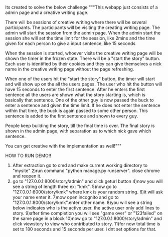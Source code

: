 Its created to solve the below challenge
"""This webapp just consists of a admin page and a creative writing page.

There will be sessions of creative writing where there will be several participants. The participants will be visiting the creating writing page.
The admin will start the session from the admin page. When the admin start the session she will set the time limit for the session, like 2mins and the time given for each person to give a input sentence, like 15 seconds

When the session is started, whoever visits the creative writing page will be shown the timer in the frozen state. There will be a "start the story" button.
Each user is identified by their cookies and they can give themselves a nick name in the creative writing page without the page refreshing.

When one of the users hit the "start the story" button, the timer will start and will show up on the all the users pages. The user who hit the button will have 15 seconds to enter the first sentence.
After he enters the first sentence all the users are shown what the story starting is, which is basically that sentence. One of the other guy is now passed the buck to enter a sentence and given the time limit.
If he does not enter the sentence within that time, the buck is again passed to some other person. This sentence is added to the first sentence and shown to every guy.

People keep building the story, till the final time is over. The final story is shown in the admin page, with separation as to which nick gave which sentence.

You can get creative with the implementation as well!"""

HOW TO RUN DEMO!!

1) After extraction go to cmd and make current working directory to "mysite"
2)run command "python manage.py runserver". close chrome and reopen it.
3) go  to "127.0.0.1:8000/story/admin" and click geturl button
4)now you will see a string of length three ex: "kmk".
5)now go to "127.0.0.1:8000/story/kmk" where kmk is your random string.
6)it will ask your name enter it.
7)now open incognito and go to  "127.0.0.1:8000/story/kmk".enter other name.
8)you will see a string below indicates who is the active user. the active user only add lines to story.
9)after time completion you will see "game over" or "123failed"  on the same page in a block
10)now go to  "127.0.0.1:8000/story/admin" and click viewstory to view who contributed to story.
11)for now total time is set to 180 seconds and 15 seconds per user. i dnt set options for that.